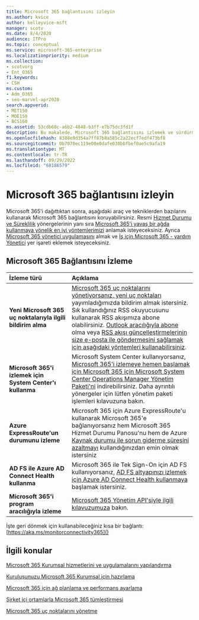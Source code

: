```yaml
---
title: Microsoft 365 bağlantısını izleyin
ms.author: kvice
author: kelleyvice-msft
manager: scotv
ms.date: 8/4/2020
audience: ITPro
ms.topic: conceptual
ms.service: microsoft-365-enterprise
ms.localizationpriority: medium
ms.collection:
- scotvorg
- Ent_O365
f1.keywords:
- CSH
ms.custom:
- Adm_O365
- seo-marvel-apr2020
search.appverid:
- MET150
- MOE150
- BCS160
ms.assetid: 53cdb60c-a6b2-4848-b3ff-e7b75dc3fd1f
description: Bu makalede, Microsoft 365 bağlantısını izlemek ve sürdürmek için kullanabileceğiniz araçlar ve teknikler hakkında bilgi edineceksiniz.
ms.openlocfilehash: 8388e9d354a7ff87b8a585c2a22ecf7edf473bf8
ms.sourcegitcommit: 0b7070ec119e00e0dafe030bbfbef0ae5c9afa19
ms.translationtype: MT
ms.contentlocale: tr-TR
ms.lasthandoff: 09/29/2022
ms.locfileid: "68186579"
---
```

# <a name="monitor-microsoft-365-connectivity"></a>Microsoft 365 bağlantısını izleyin

Microsoft 365'i dağıttıktan sonra, aşağıdaki araç ve tekniklerden bazılarını kullanarak Microsoft 365 bağlantısını koruyabilirsiniz. Resmi [Hizmet Durumu ve Süreklilik](/office365/servicedescriptions/office-365-platform-service-description/service-health-and-continuity) yönergelerinin yanı sıra [Microsoft 365'i yavaş bir ağda kullanmaya yönelik en iyi yöntemlerimizi](https://support.office.com/article/fd16c8d2-4799-4c39-8fd7-045f06640166) anlamak isteyeceksiniz. Ayrıca [Microsoft 365 yönetici uygulamasını](https://blogs.office.com/2015/03/13/administer-on-the-go-with-the-updated-office-365-admin-app/) almak ve [İş için Microsoft 365 - yardım Yönetici](https://support.office.com/article/17d3ff3f-3601-466e-b5a1-482b31cfb791) yer işareti eklemek isteyeceksiniz.
  
## <a name="monitoring-microsoft-365-connectivity"></a>Microsoft 365 Bağlantısını İzleme

|İzleme türü |Açıklama |
|:-----|:-----|
|**Yeni Microsoft 365 uç noktalarıyla ilgili bildirim alma** <br/> |[Microsoft 365 uç noktalarını yönetiyorsanız, yeni uç noktaları](https://support.office.com/article/99cab9d4-ef59-4207-9f2b-3728eb46bf9a) yayımladığımızda bildirim almak istersiniz. Sık kullandığınız RSS okuyucusunu kullanarak RSS akışımıza abone olabilirsiniz. [Outlook aracılığıyla abone](https://go.microsoft.com/fwlink/p/?LinkId=532416) olma veya [RSS akışı güncelleştirmelerinin size e-posta ile göndermesini sağlamak için aşağıdaki yöntemleri kullanabilirsiniz](https://go.microsoft.com/fwlink/p/?LinkId=532417).  <br/> |
|**Microsoft 365'i izlemek için System Center'ı kullanma** <br/> |Microsoft System Center kullanıyorsanız, [Microsoft 365'i izlemeye hemen başlamak için Microsoft 365 için Microsoft System Center Operations Manager Yönetim Paketi'ni](https://www.microsoft.com/download/details.aspx?id=103379) indirebilirsiniz. Daha ayrıntılı yönergeler için lütfen yönetim paketi işlemleri kılavuzuna bakın. <br/> |
|**Azure ExpressRoute'un durumunu izleme** <br/> |Microsoft 365 için Azure ExpressRoute'u kullanarak Microsoft 365'e bağlanıyorsanız hem Microsoft 365 Hizmet Durumu Panosu'nu hem de Azure [Kaynak durumu ile sorun giderme süresini azaltmayı](https://azure.microsoft.com/blog/reduce-troubleshooting-time-with-azure-resource-health/) kullandığınızdan emin olmak istersiniz <br/> |
|**AD FS ile Azure AD Connect Health kullanma** <br/> |Microsoft 365 ile Tek Sign-On için AD FS kullanıyorsanız, [AD FS altyapınızı izlemek için Azure AD Connect Health kullanmaya](/azure/active-directory/hybrid/how-to-connect-health-adfs) başlamak istersiniz.  <br/> |
|**Microsoft 365'i program aracılığıyla izleme** <br/> |[Microsoft 365 Yönetim API'siyle ilgili kılavuzumuza](/office/office-365-management-api/office-365-management-apis-overview) bakın.  <br/> |

İşte geri dönmek için kullanabileceğiniz kısa bir bağlantı: [https://aka.ms/monitorconnectivity365]()
  
## <a name="related-topics"></a>İlgili konular

[Microsoft 365 Kurumsal hizmetlerini ve uygulamalarını yapılandırma](configure-services-and-applications.md)
  
[Kuruluşunuzu Microsoft 365 Kurumsal için hazırlama](get-your-organization-ready-for-office-365.md)
  
[Microsoft 365 için ağ planlama ve performans ayarlama](network-planning-and-performance.md)
  
[Şirket içi ortamlarla Microsoft 365 tümleştirmesi](microsoft-365-integration.md)
  
[Microsoft 365 uç noktalarını yönetme](managing-office-365-endpoints.md)
